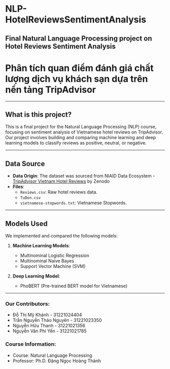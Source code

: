 # NLP-HotelReviewsSentimentAnalysis
Final Natural Language Processing project on Hotel Reviews Sentiment Analysis
---
# Phân tích quan điểm đánh giá chất lượng dịch vụ khách sạn dựa trên nền tảng TripAdvisor  
------------------------  
## What is this project?  
This is a final project for the Natural Language Processing (NLP) course, focusing on sentiment analysis of Vietnamese hotel reviews on TripAdvisor. Our project involves building and comparing machine learning and deep learning models to classify reviews as positive, neutral, or negative.  

------------------------  

## Data Source  
- **Data Origin**: The dataset was sourced from NIAID Data Ecosystem - [TripAdvisor Vietnam Hotel Reviews](https://data.niaid.nih.gov/resources?id=zenodo_7967493) by Zenodo  
- **Files**:  
   - `Reviews.csv`: Raw hotel reviews data.  
   - `TuDon.csv`
   - `vietnamese-stopwords.txt`: Vietnamese Stopwords. 

------------------------  

## Models Used  
We implemented and compared the following models:  
1. **Machine Learning Models**:  
   - Multinominal Logistic Regression  
   - Multinominal Naive Bayes  
   - Support Vector Machine (SVM)  

2. **Deep Learning Model**:  
   - PhoBERT (Pre-trained BERT model for Vietnamese)  

------------------------  

### Our Contributors:    
- Đỗ Thị Mỹ Khánh - 31221024404
- Trần Nguyễn Thảo Nguyên - 31221023350
- Nguyễn Hữu Thanh - 31221021356
- Nguyễn Vân Phi Yến - 31221021785

### Course Information:
- Course: Natural Language Processing
- Professor: Ph.D. Đặng Ngọc Hoàng Thành
